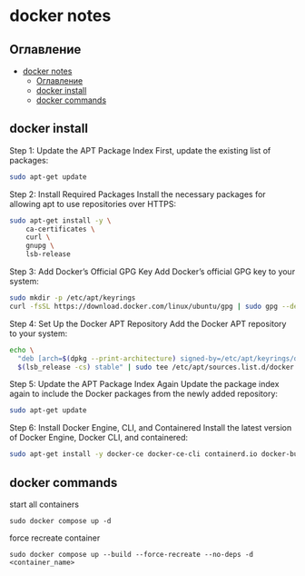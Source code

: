 
# docker notes

## Оглавление

- [docker notes](#docker-notes)
  - [Оглавление](#оглавление)
  - [docker install](#docker-install)
  - [docker commands](#docker-commands)


## docker install 

Step 1:
Update the APT Package Index
First, update the existing list of packages:

``` bash
sudo apt-get update
```

Step 2:
Install Required Packages
Install the necessary packages for allowing apt to use repositories over HTTPS:
``` bash
sudo apt-get install -y \
    ca-certificates \
    curl \
    gnupg \
    lsb-release
```

Step 3:
Add Docker’s Official GPG Key
Add Docker’s official GPG key to your system:
``` bash
sudo mkdir -p /etc/apt/keyrings
curl -fsSL https://download.docker.com/linux/ubuntu/gpg | sudo gpg --dearmor -o /etc/apt/keyrings/docker.gpg
```
Step 4:
Set Up the Docker APT Repository
Add the Docker APT repository to your system:
``` bash
echo \
  "deb [arch=$(dpkg --print-architecture) signed-by=/etc/apt/keyrings/docker.gpg] https://download.docker.com/linux/ubuntu \
  $(lsb_release -cs) stable" | sudo tee /etc/apt/sources.list.d/docker.list > /dev/null
```
Step 5:
Update the APT Package Index Again
Update the package index again to include the Docker packages from the newly added repository:
``` bash
sudo apt-get update
```
Step 6:
Install Docker Engine, CLI, and Containered
Install the latest version of Docker Engine, Docker CLI, and containered:
``` bash
sudo apt-get install -y docker-ce docker-ce-cli containerd.io docker-buildx-plugin docker-compose-plugin
```



## docker commands  


start all containers
```
sudo docker compose up -d
```

force recreate container
```
sudo docker compose up --build --force-recreate --no-deps -d <container_name>
```